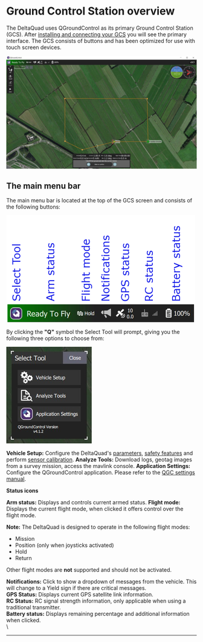 # Ground Control Station overview

The DeltaQuad uses QGroundControl as its primary Ground Control Station (GCS). After [installing and connecting your GCS](../setup/ground-control-station.md) you will see the primary interface. The GCS consists of buttons and has been optimized for use with touch screen devices.

![](<../.gitbook/assets/QGC overview v4.2.1.jpg>)

## The main menu bar

The main menu bar is located at the top of the GCS screen and consists of the following buttons:

![](<../.gitbook/assets/Menu bar (3).png>)

By clicking the **"Q"** symbol the Select Tool will prompt, giving you the following three options to choose from:

![](<../.gitbook/assets/GQC setup-settings.jpg>)

**Vehicle Setup:** Configure the DeltaQuad's [parameters](../setup/key-parameters.md), [safety features](../setup/safety-features.md) and perform [sensor calibration](../maintenance/sensor-calibration.md).                                                                                                                                          **Analyze Tools:** Download logs, geotag images from a survey mission, access the mavlink console.                                                                                                                                          **Application Settings:** Configure the QGroundControl application. Please refer to the [QGC settings manual](https://docs.qgroundcontrol.com/en/SettingsView/SettingsView.html).

**Status icons**

**Arm status:** Displays and controls current armed status.                                                                                                                              **Flight mode:** Displays the current flight mode, when clicked it offers control over the flight mode.

**Note:** The DeltaQuad is designed to operate in the following flight modes:

* Mission
* Position (only when joysticks activated)
* Hold
* Return

Other flight modes are **not** supported and should not be activated.

**Notifications:** Click to show a dropdown of messages from the vehicle. This will change to a Yield sign if there are critical messages.\
**GPS Status:** Displays current GPS satellite link information.\
**RC Status:** RC signal strength information, only applicable when using a traditional transmitter.\
**Battery status:** Displays remaining percentage and additional information when clicked.\
\


****
